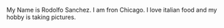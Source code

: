 My Name is Rodolfo Sanchez. I am fron Chicago. I love italian food and my hobby is taking pictures. 
